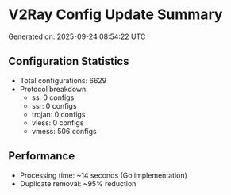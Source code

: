 # V2Ray Config Update Summary
Generated on: 2025-09-24 08:54:22 UTC

## Configuration Statistics
- Total configurations: 6629
- Protocol breakdown:
  - ss: 0 configs
  - ssr: 0 configs
  - trojan: 0 configs
  - vless: 0 configs
  - vmess: 506 configs

## Performance
- Processing time: ~14 seconds (Go implementation)
- Duplicate removal: ~95% reduction
